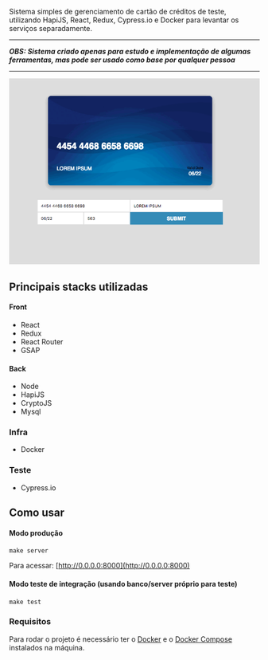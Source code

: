 Sistema simples de gerenciamento de cartão de créditos de teste, utilizando HapiJS, React, Redux, Cypress.io e Docker para levantar os serviços separadamente.

---

_**OBS: Sistema criado apenas para estudo e implementação de algumas ferramentas, mas pode ser usado como base por qualquer pessoa**_

---

![Card example](example.gif)

## Principais stacks utilizadas

#### Front

- React
- Redux
- React Router
- GSAP


#### Back

- Node
- HapiJS
- CryptoJS
- Mysql

### Infra

- Docker

### Teste

- Cypress.io


## Como usar


#### Modo produção

```
make server
```

Para acessar: [http://0.0.0.0:8000](http://0.0.0.0:8000)

#### Modo teste de integração (usando banco/server próprio para teste)

```
make test
```

### Requisitos

Para rodar o projeto é necessário ter o [Docker](https://www.docker.com/) e o [Docker Compose](https://docs.docker.com/compose/) instalados na máquina.
